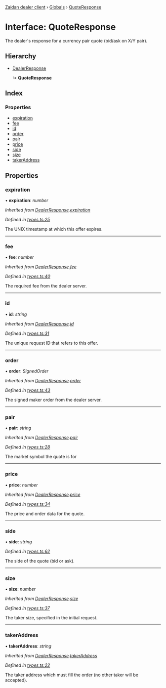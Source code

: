 [Zaidan dealer client](../README.md) › [Globals](../globals.md) › [QuoteResponse](quoteresponse.md)

# Interface: QuoteResponse

The dealer's response for a currency pair quote (bid/ask on X/Y pair).

## Hierarchy

* [DealerResponse](dealerresponse.md)

  ↳ **QuoteResponse**

## Index

### Properties

* [expiration](quoteresponse.md#expiration)
* [fee](quoteresponse.md#fee)
* [id](quoteresponse.md#id)
* [order](quoteresponse.md#order)
* [pair](quoteresponse.md#pair)
* [price](quoteresponse.md#price)
* [side](quoteresponse.md#side)
* [size](quoteresponse.md#size)
* [takerAddress](quoteresponse.md#takeraddress)

## Properties

###  expiration

• **expiration**: *number*

*Inherited from [DealerResponse](dealerresponse.md).[expiration](dealerresponse.md#expiration)*

*Defined in [types.ts:25](https://github.com/ParadigmFoundation/zaidan-dealer-client/blob/5dcfd78/src/types.ts#L25)*

The UNIX timestamp at which this offer expires.

___

###  fee

• **fee**: *number*

*Inherited from [DealerResponse](dealerresponse.md).[fee](dealerresponse.md#fee)*

*Defined in [types.ts:40](https://github.com/ParadigmFoundation/zaidan-dealer-client/blob/5dcfd78/src/types.ts#L40)*

The required fee from the dealer server.

___

###  id

• **id**: *string*

*Inherited from [DealerResponse](dealerresponse.md).[id](dealerresponse.md#id)*

*Defined in [types.ts:31](https://github.com/ParadigmFoundation/zaidan-dealer-client/blob/5dcfd78/src/types.ts#L31)*

The unique request ID that refers to this offer.

___

###  order

• **order**: *SignedOrder*

*Inherited from [DealerResponse](dealerresponse.md).[order](dealerresponse.md#order)*

*Defined in [types.ts:43](https://github.com/ParadigmFoundation/zaidan-dealer-client/blob/5dcfd78/src/types.ts#L43)*

The signed maker order from the dealer server.

___

###  pair

• **pair**: *string*

*Inherited from [DealerResponse](dealerresponse.md).[pair](dealerresponse.md#pair)*

*Defined in [types.ts:28](https://github.com/ParadigmFoundation/zaidan-dealer-client/blob/5dcfd78/src/types.ts#L28)*

The market symbol the quote is for

___

###  price

• **price**: *number*

*Inherited from [DealerResponse](dealerresponse.md).[price](dealerresponse.md#price)*

*Defined in [types.ts:34](https://github.com/ParadigmFoundation/zaidan-dealer-client/blob/5dcfd78/src/types.ts#L34)*

The price and order data for the quote.

___

###  side

• **side**: *string*

*Defined in [types.ts:62](https://github.com/ParadigmFoundation/zaidan-dealer-client/blob/5dcfd78/src/types.ts#L62)*

The side of the quote (bid or ask).

___

###  size

• **size**: *number*

*Inherited from [DealerResponse](dealerresponse.md).[size](dealerresponse.md#size)*

*Defined in [types.ts:37](https://github.com/ParadigmFoundation/zaidan-dealer-client/blob/5dcfd78/src/types.ts#L37)*

The taker size, specified in the initial request.

___

###  takerAddress

• **takerAddress**: *string*

*Inherited from [DealerResponse](dealerresponse.md).[takerAddress](dealerresponse.md#takeraddress)*

*Defined in [types.ts:22](https://github.com/ParadigmFoundation/zaidan-dealer-client/blob/5dcfd78/src/types.ts#L22)*

The taker address which must fill the order (no other taker will be accepted).
